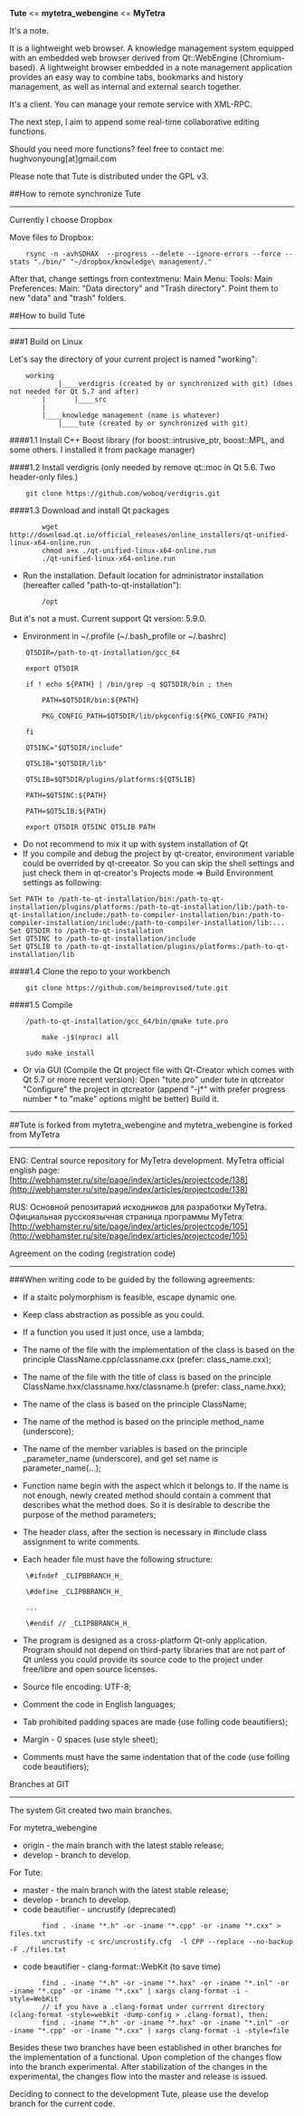 
**Tute** <= **mytetra_webengine** <= **MyTetra**

It's a note.

It is a lightweight web browser. A knowledge management system equipped with an embedded web browser derived from Qt::WebEngine (Chromium-based). A lightweight browser embedded in a note management application provides an easy way to combine tabs, bookmarks and history management, as well as internal and external search together.

It's a client. You can manage your remote service with XML-RPC.

The next step, I aim to append some real-time collaborative editing functions.

Should you need more functions? feel free to contact me: hughvonyoung[at]gmail.com

Please note that Tute is distributed under the GPL v3.

##How to remote synchronize Tute
_______________________________________________________________________

Currently I choose Dropbox

Move files to Dropbox:
```
	rsync -n -avhSDHAX  --progress --delete --ignore-errors --force --stats "./bin/" "~/dropbox/knowledge\ management/."
```
After that, change settings from contextmenu: Main Menu: Tools: Main Preferences: Main: "Data directory" and "Trash directory". Point them to new "data" and "trash" folders.

##How to build Tute
_______________________________________________________________________

###1 Build on Linux

Let's say the directory of your current project is named "working":
```
	working
            |____verdigris (created by or synchronized with git) (does not needed for Qt 5.7 and after)
	    |       |____src
	    |
	    |____knowledge management (name is whatever)
		    |____tute (created by or synchronized with git)
```
####1.1 Install C++ Boost library (for boost::intrusive_ptr, boost::MPL, and some others. I installed it from package manager)

####1.2 Install verdigris (only needed by remove qt::moc in Qt 5.6. Two header-only files.)
```
	git clone https://github.com/woboq/verdigris.git
```
####1.3 Download and install Qt packages
```
        wget http://download.qt.io/official_releases/online_installers/qt-unified-linux-x64-online.run
        chmod a+x ./qt-unified-linux-x64-online.run
        ./qt-unified-linux-x64-online.run
```
* Run the installation. Default location for administrator installation (hereafter called "path-to-qt-installation"):
```
        /opt
```
But it's not a must. Current support Qt version: 5.9.0.

* Environment in ~/.profile (~/.bash_profile or ~/.bashrc)
```
	QT5DIR=/path-to-qt-installation/gcc_64

	export QT5DIR

	if ! echo ${PATH} | /bin/grep -q $QT5DIR/bin ; then

	    PATH=$QT5DIR/bin:${PATH}

	    PKG_CONFIG_PATH=$QT5DIR/lib/pkgconfig:${PKG_CONFIG_PATH}

	fi

	QT5INC="$QT5DIR/include"

	QT5LIB="$QT5DIR/lib"

	QT5LIB=$QT5DIR/plugins/platforms:${QT5LIB}

	PATH=$QT5INC:${PATH}

	PATH=$QT5LIB:${PATH}

	export QT5DIR QT5INC QT5LIB PATH
```
* Do not recommend to mix it up with system installation of Qt
* If you compile and debug the project by qt-creator, environment variable could be overrided by qt-creeator. So you can skip the shell settings and just check them in qt-creator's Projects mode => Build Environment settings as following:
```
Set PATH to /path-to-qt-installation/bin:/path-to-qt-installation/plugins/platforms:/path-to-qt-installation/lib:/path-to-qt-installation/include:/path-to-compiler-installation/bin:/path-to-compiler-installation/include:/path-to-compiler-installation/lib:...
Set QT5DIR to /path-to-qt-installation
Set QT5INC to /path-to-qt-installation/include
Set QT5LIB to /path-to-qt-installation/plugins/platforms:/path-to-qt-installation/lib

```
####1.4 Clone the repo to your workbench
```
	git clone https://github.com/beimprovised/tute.git
```
####1.5 Compile
```
	/path-to-qt-installation/gcc_64/bin/qmake tute.pro

        make -j$(nproc) all

	sudo make install
```
* Or via GUI (Compile the Qt project file with Qt-Creator which comes with Qt 5.7 or more recent version):
        Open "tute.pro" under tute in qtcreator
        "Configure" the project in qtcreator (append "-j*" with prefer progress number * to "make" options might be better)
        Build it.

_______________________________________________________________________

##Tute is forked from mytetra_webengine and mytetra_webengine is forked from MyTetra
_______________________________________________________________________

ENG: Central source repository for MyTetra development.
MyTetra official english page: [http://webhamster.ru/site/page/index/articles/projectcode/138](http://webhamster.ru/site/page/index/articles/projectcode/138)

RUS: Основной репозитарий исходников для разработки MyTetra.
Официальная русскоязычная страница программы MyTetra: [http://webhamster.ru/site/page/index/articles/projectcode/105](http://webhamster.ru/site/page/index/articles/projectcode/105)

Agreement on the coding (registration code)

_______________________________________________________________________

###When writing code to be guided by the following agreements:



* If a staitc polymorphism is feasible, escape dynamic one.
* Keep class abstraction as possible as you could.
* If a function you used it just once, use a lambda;


* The name of the file with the implementation of the class is based on the principle ClassName.cpp/classname.cxx (prefer: class_name.cxx);
* The name of the file with the title of class is based on the principle ClassName.hxx/classname.hxx/classname.h (prefer: class_name.hxx);
* The name of the class is based on the principle ClassName;
* The name of the method is based on the principle method_name (underscore);
* The name of the member variables is based on the principle _parameter_name (underscore), and get set name is parameter_name(...);


* Function name begin with the aspect which it belongs to. If the name is not enough, newly created method should contain a comment that describes what the method does. So it is desirable to describe the purpose of the method parameters;
* The header class, after the section is necessary in #include class assignment to write comments.
* Each header file must have the following structure:
```
	\#ifndef _CLIPBBRANCH_H_

	\#define _CLIPBBRANCH_H_

	...

	\#endif // _CLIPBBRANCH_H_
```
* The program is designed as a cross-platform Qt-only application. Program should not depend on third-party libraries that are not part of Qt unless you could provide its source code to the project under free/libre and open source licenses.
* Source file encoding: UTF-8;
* Comment the code in English languages;


* Tab prohibited padding spaces are made (use folling code beautifiers);
* Margin - 0 spaces (use style sheet);
* Comments must have the same indentation that of the code (use folling code beautifiers);



Branches at GIT
_______________________________________________________________________

The system Git created two main branches.

For mytetra_webengine

* origin       - the main branch with the latest stable release;
* develop      - branch to develop.

For Tute:

* master            - the main branch with the latest stable release;
* develop           - branch to develop.
* code beautifier   - uncrustify (deprecated)
```
        find . -iname "*.h" -or -iname "*.cpp" -or -iname "*.cxx" > files.txt
        uncrustify -c src/uncrustify.cfg  -l CPP --replace --no-backup -F ./files.txt
```
* code beautifier   - clang-format::WebKit (to save time)
```
        find . -iname "*.h" -or -iname "*.hxx" -or -iname "*.inl" -or -iname "*.cpp" -or -iname "*.cxx" | xargs clang-format -i -style=WebKit
        // if you have a .clang-format under currrent directory (clang-format -style=webkit -dump-config > .clang-format), then:
        find . -iname "*.h" -or -iname "*.hxx" -or -iname "*.inl" -or -iname "*.cpp" -or -iname "*.cxx" | xargs clang-format -i -style=file
```

Besides these two branches have been established in other branches for the implementation of a functional. Upon completion of the changes flow into the branch experimental. After stabilization of the changes in the experimental, the changes flow into the master and release is issued.

Deciding to connect to the development Tute, please use the develop branch for the current code.
